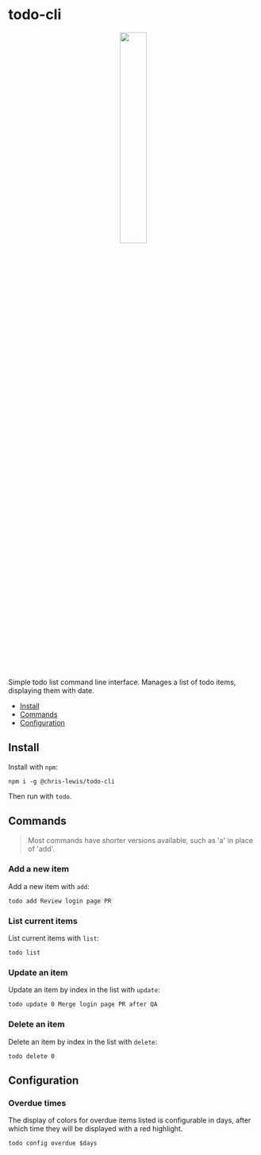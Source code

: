 # todo-cli

<p align="center" width="100%">
    <img width="33%" src=""> 
</p>

Simple todo list command line interface. Manages a list of todo items,
displaying them with date.

* [Install](#install)
* [Commands](#commands)
* [Configuration](#configuration)


## Install

Install with `npm`:

```
npm i -g @chris-lewis/todo-cli
```

Then run with `todo`.


## Commands

> Most commands have shorter versions available, such as 'a' in place of 'add'.

### Add a new item

Add a new item with `add`:

```
todo add Review login page PR
```

### List current items

List current items with `list`:

```
todo list
```

### Update an item

Update an item by index in the list with `update`:

```
todo update 0 Merge login page PR after QA
```

### Delete an item

Delete an item by index in the list with `delete`:

```
todo delete 0
```


## Configuration

### Overdue times

The display of colors for overdue items listed is configurable in days, after
which time they will be displayed with a red highlight.

```
todo config overdue $days
```
